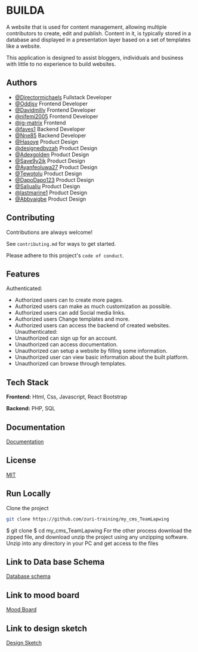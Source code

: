 
# BUILDA

A website that is used for content management, allowing multiple contributors to create, edit and publish. Content in it, is typically stored in a database and displayed in a presentation layer based on a set of templates like a website.

This application is designed to assist bloggers, individuals and business with little to no experience to build websites.


## Authors

- [@Directormichaels](https://www.github.com/Directormichaels) Fullstack Developer
- [@Oddisy](https://www.github.com/Oddisy) Frontend Developer
- [@Davidmilly](https://www.github.com/davidmilly) Frontend Developer
- [@nifemi2005](https://www.github.com/nifemi2005) Frontend Developer
- [@ig-matrix](https://www.github.com/ig-matrix) Frontend
- [@faves1](https://www.github.com/faves1) Backend Developer
- [@Nne85](https://www.github.com/Nne85) Backend Developer
- [@Hasoye](https://www.github.com/Hasoye) Product Design 
- [@designedbyzah](https://www.github.com/designedbyzah) Product Design
- [@Adexgolden](https://www.github.com/Adexgolden) Product Design
- [@Save9y2jk](https://www.github.com/Save9y2jk) Product Design
- [@Ayanfeoluwa27](https://www.github.com/Ayanfeoluwa27) Product Design
- [@Tewotolu](https://www.github.com/Tewotolu) Product Design
- [@DapoDapo123](https://www.github.com/DapoDapo123) Product Design
- [@Saliualiu](https://www.github.com/Saliualiu) Product Design
- [@lastmarine1](https://www.github.com/lastmarine1) Product Design
- [@Abbyaigbe](https://www.github.com/Abbyaigbe) Product Design

## Contributing

Contributions are always welcome!

See `contributing.md` for ways to get started.

Please adhere to this project's `code of conduct`.


## Features

Authenticated:
- Authorized users can to create more pages.
- Authorized users can make as much customization as possible.
- Authorized users can add Social media links.
- Authorized users Change templates and more.
- Authorized users can access the backend of created websites.
Unauthenticated:
- Unauthorized can sign up for an account.
- Unauthorized can access documentation.
- Unauthorized can setup a website by filling some information.
- Unauthorized user can view basic information about the built platform.
- Unauthorized can browse through templates.

## Tech Stack

**Frontend:** Html, Css, Javascript, React Bootstrap

**Backend:** PHP, SQL


## Documentation

[Documentation](https://docs.google.com/document/d/1aKMYtaRfMy-c7f18DOmX_mjUz4JnhUe35yrg9enxZCI/edit)


## License

[MIT](https://choosealicense.com/licenses/mit/)


## Run Locally

Clone the project

```bash
git clone https://github.com/zuri-training/my_cms_TeamLapwing
```
$ git clone 
$ cd my_cms_TeamLapwing
For the other process download the zipped file, and download unzip the project using any unzipping software. Unzip into any directory in your PC and get access to the files



## Link to Data base Schema

[Database schema](https://drawsql.app/teams/teamlapwing/diagrams/database-schema)
## Link to mood board

[Mood Board]()


## Link to design sketch

[Design Sketch]()


